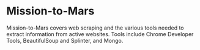 # Mission-to-Mars
Mission-to-Mars covers web scraping and the various tools needed to extract information from active websites. Tools include Chrome Developer Tools, BeautifulSoup and Splinter, and Mongo.

